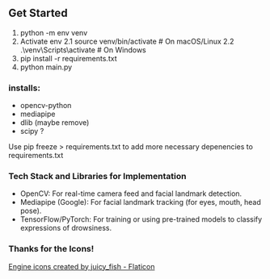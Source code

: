 ## Get Started

1. python -m env venv
2. Activate env
   2.1 source venv/bin/activate # On macOS/Linux
   2.2 .\venv\Scripts\activate # On Windows
3. pip install -r requirements.txt
4. python main.py

### installs:

- opencv-python
- mediapipe
- dlib (maybe remove)
- scipy ?

Use pip freeze > requirements.txt to add more necessary depenencies to requirements.txt

### Tech Stack and Libraries for Implementation

- OpenCV: For real-time camera feed and facial landmark detection.
- Mediapipe (Google): For facial landmark tracking (for eyes, mouth, head pose).
- TensorFlow/PyTorch: For training or using pre-trained models to classify expressions of drowsiness.

### Thanks for the Icons!

<a href="https://www.flaticon.com/free-icons/engine" title="engine icons">Engine icons created by juicy_fish - Flaticon</a>

